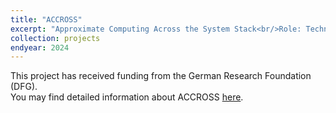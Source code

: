 ```yaml
---
title: "ACCROSS"
excerpt: "Approximate Computing Across the System Stack<br/>Role: Technical Manager & Senior Researcher<br/>"
collection: projects
endyear: 2024
---
```


This project has received funding from the German Research Foundation (DFG).<br/>
You may find detailed information about ACCROSS [here](https://gepris.dfg.de/gepris/projekt/428566201?language=en).



